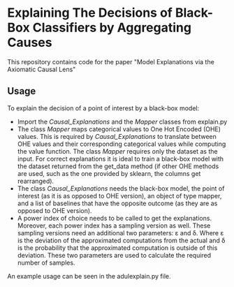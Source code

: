# Explaining The Decisions of Black-Box Classifiers by Aggregating Causes
This repository contains code for the paper "Model Explanations via the Axiomatic Causal Lens"

## Usage
To explain the decision of a point of interest by a black-box model:
  - Import the _Causal_Explanations_ and the _Mapper_ classes from explain.py
  - The class _Mapper_ maps categorical values to One Hot Encoded (OHE) values. This is required by _Causal_Explanations_ to translate between OHE values and their corresponding categorical values while computing the value function. The class _Mapper_ requires only the dataset as the input. For correct explanations it is ideal to train a black-box model with the dataset returned from the get_data method (if other OHE methods are used, such as the one provided by sklearn, the columns get rearranged).
  - The class _Causal_Explanations_ needs the black-box model, the point of interest (as it is as opposed to OHE version), an object of type mapper, and a list of baselines that have the opposite outcome (as they are as opposed to OHE version). 
  - A power index of choice needs to be called to get the explanations. Moreover, each power index has a sampling version as well. These sampling versions need an additional two parameters: ε and δ. Where ε is the deviation of the approximated computations from the actual and δ is the probability that the approximated computation is outside of this deviation. These two parameters are used to calculate the required number of samples. 

An example usage can be seen in the adulexplain.py file.